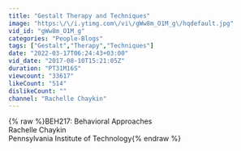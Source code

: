 ```yaml
---
title: "Gestalt Therapy and Techniques"
image: "https:\/\/i.ytimg.com\/vi\/gWw8m_O1M_g\/hqdefault.jpg"
vid_id: "gWw8m_O1M_g"
categories: "People-Blogs"
tags: ["Gestalt","Therapy","Techniques"]
date: "2022-03-17T06:24:43+03:00"
vid_date: "2017-08-10T15:21:05Z"
duration: "PT31M16S"
viewcount: "33617"
likeCount: "514"
dislikeCount: ""
channel: "Rachelle Chaykin"
---
```

{% raw %}BEH217:  Behavioral Approaches<br />Rachelle Chaykin<br />Pennsylvania Institute of Technology{% endraw %}
